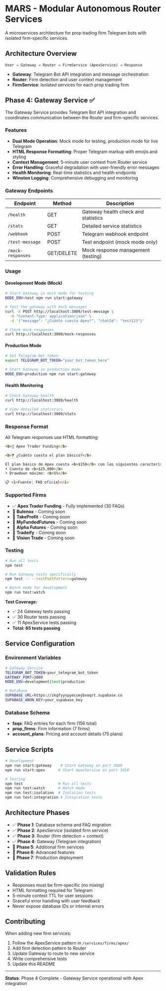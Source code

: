 # MARS - Modular Autonomous Router Services

A microservices architecture for prop trading firm Telegram bots with isolated firm-specific services.

## Architecture Overview

```
User → Gateway → Router → FirmService (ApexService) → Response
```

- **Gateway**: Telegram Bot API integration and message orchestration
- **Router**: Firm detection and user context management  
- **FirmService**: Isolated services for each prop trading firm

## Phase 4: Gateway Service ✅

The Gateway Service provides Telegram Bot API integration and coordinates communication between the Router and firm-specific services.

### Features

- **Dual Mode Operation**: Mock mode for testing, production mode for live Telegram
- **HTML Response Formatting**: Proper Telegram markup with emojis and styling
- **Context Management**: 5-minute user context from Router service
- **Error Handling**: Graceful degradation with user-friendly error messages
- **Health Monitoring**: Real-time statistics and health endpoints
- **Winston Logging**: Comprehensive debugging and monitoring

### Gateway Endpoints

| Endpoint | Method | Description |
|----------|--------|-------------|
| `/health` | GET | Gateway health check and statistics |
| `/stats` | GET | Detailed service statistics |
| `/webhook` | POST | Telegram webhook endpoint |
| `/test-message` | POST | Test endpoint (mock mode only) |
| `/mock-responses` | GET/DELETE | Mock response management (testing) |

### Usage

#### Development Mode (Mock)

```bash
# Start Gateway in mock mode for testing
NODE_ENV=test npm run start:gateway

# Test the gateway with mock messages
curl -X POST http://localhost:3009/test-message \
  -H "Content-Type: application/json" \
  -d '{"message": "¿Cuánto cuesta Apex?", "chatId": "test123"}'

# Check mock responses
curl http://localhost:3009/mock-responses
```

#### Production Mode

```bash
# Set Telegram bot token
export TELEGRAM_BOT_TOKEN="your_bot_token_here"

# Start Gateway in production mode
NODE_ENV=production npm run start:gateway
```

#### Health Monitoring

```bash
# Check Gateway health
curl http://localhost:3009/health

# View detailed statistics  
curl http://localhost:3009/stats
```

### Response Format

All Telegram responses use HTML formatting:

```html
<b>🏢 Apex Trader Funding</b>

<b>❓ ¿Cuánto cuesta el plan básico?</b>

El plan básico de Apex cuesta <b>$150</b> con las siguientes características:
• Cuenta de <b>$25,000</b>
• Drawdown máximo: <b>5%</b>

📋 <i>Fuente: FAQ oficial</i>
```

### Supported Firms

- ✅ **Apex Trader Funding** - Fully implemented (30 FAQs)
- 🔄 **Bulenox** - Coming soon
- 🔄 **TakeProfit** - Coming soon  
- 🔄 **MyFundedFutures** - Coming soon
- 🔄 **Alpha Futures** - Coming soon
- 🔄 **Tradeify** - Coming soon
- 🔄 **Vision Trade** - Coming soon

### Testing

```bash
# Run all tests
npm test

# Run Gateway tests specifically
npm test -- --testPathPattern=gateway

# Watch mode for development
npm run test:watch
```

**Test Coverage:**
- ✅ 24 Gateway tests passing
- ✅ 30 Router tests passing  
- ✅ 11 ApexService tests passing
- **Total: 65 tests passing**

## Service Configuration

### Environment Variables

```bash
# Gateway Service
TELEGRAM_BOT_TOKEN=your_telegram_bot_token
GATEWAY_PORT=3009
NODE_ENV=development|test|production

# Database
SUPABASE_URL=https://zkqfyyvpyecueybxoqrt.supabase.co
SUPABASE_ANON_KEY=your_supabase_key
```

### Database Schema

- **faqs**: FAQ entries for each firm (156 total)
- **prop_firms**: Firm information (7 firms)  
- **account_plans**: Pricing and account details (75 plans)

## Service Scripts

```bash
# Development
npm run start:gateway    # Start Gateway on port 3009
npm run start:apex      # Start ApexService on port 3010

# Testing
npm test                # Run all tests
npm run test:watch      # Watch mode
npm run test:isolation  # Isolation tests
npm run test:integration # Integration tests
```

## Architecture Phases

- ✅ **Phase 1**: Database schema and FAQ migration
- ✅ **Phase 2**: ApexService (isolated firm service)  
- ✅ **Phase 3**: Router (firm detection + context)
- ✅ **Phase 4**: Gateway (Telegram integration) 
- 🔄 **Phase 5**: Additional firm services
- 🔄 **Phase 6**: Advanced features
- 🔄 **Phase 7**: Production deployment

## Validation Rules

- Responses must be firm-specific (no mixing)
- HTML formatting required for Telegram
- 5-minute context TTL for user sessions
- Graceful error handling with user feedback
- Never expose database IDs or internal errors

## Contributing

When adding new firm services:

1. Follow the ApexService pattern in `/services/firms/apex/`
2. Add firm detection pattern to Router
3. Update Gateway to route to new service
4. Write comprehensive tests
5. Update this README

---

**Status**: Phase 4 Complete - Gateway Service operational with Apex integration